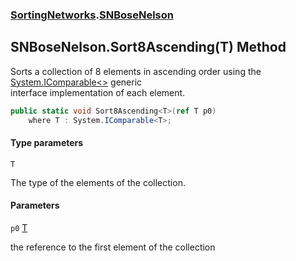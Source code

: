### [SortingNetworks](SortingNetworks.md 'SortingNetworks').[SNBoseNelson](SortingNetworks.SNBoseNelson.md 'SortingNetworks.SNBoseNelson')

## SNBoseNelson.Sort8Ascending<T>(T) Method

Sorts a collection of 8 elements in ascending order using the [System.IComparable&lt;&gt;](https://docs.microsoft.com/en-us/dotnet/api/System.IComparable-1 'System.IComparable`1') generic  
interface implementation of each element.

```csharp
public static void Sort8Ascending<T>(ref T p0)
    where T : System.IComparable<T>;
```
#### Type parameters

<a name='SortingNetworks.SNBoseNelson.Sort8Ascending_T_(T).T'></a>

`T`

The type of the elements of the collection.
#### Parameters

<a name='SortingNetworks.SNBoseNelson.Sort8Ascending_T_(T).p0'></a>

`p0` [T](SortingNetworks.SNBoseNelson.Sort8Ascending_T_(T).md#SortingNetworks.SNBoseNelson.Sort8Ascending_T_(T).T 'SortingNetworks.SNBoseNelson.Sort8Ascending<T>(T).T')

the reference to the first element of the collection